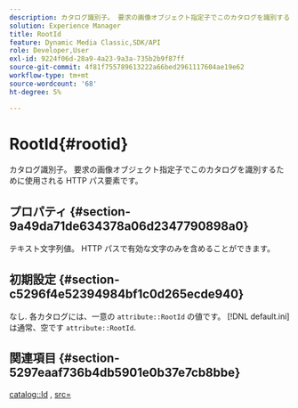 ```yaml
---
description: カタログ識別子。 要求の画像オブジェクト指定子でこのカタログを識別するために使用される HTTP パス要素です。
solution: Experience Manager
title: RootId
feature: Dynamic Media Classic,SDK/API
role: Developer,User
exl-id: 9224f06d-28a9-4a23-9a3a-735b2b9f87ff
source-git-commit: 4f81f755789613222a66bed2961117604ae19e62
workflow-type: tm+mt
source-wordcount: '68'
ht-degree: 5%

---
```


# RootId{#rootid}

カタログ識別子。 要求の画像オブジェクト指定子でこのカタログを識別するために使用される HTTP パス要素です。

## プロパティ {#section-9a49da71de634378a06d2347790898a0}

テキスト文字列値。 HTTP パスで有効な文字のみを含めることができます。

## 初期設定 {#section-c5296f4e52394984bf1c0d265ecde940}

なし. 各カタログには、一意の `attribute::RootId` の値です。 [!DNL default.ini] は通常、空です `attribute::RootId`.

## 関連項目 {#section-5297eaaf736b4db5901e0b37e7cb8bbe}

[catalog::Id](/help/aem-is-ir-api/is-api/image-catalog/image-serving-api-ref/c-image-catalog-reference/c-image-svg-data-reference/c-image-data-reference/r-id-cat.md) , [src=](../../../../../is-api/http-ref/image-serving-api-ref/c-http-protocol-reference/c-command-reference/r-src.md#reference-f6506637778c4c69bf106a7924a91ab1)

